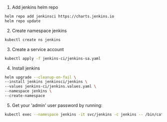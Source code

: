 1. Add jenkins helm repo
```sh
helm repo add jenkinsci https://charts.jenkins.io
helm repo update
```
2. Create namespace jenkins
```sh
kubectl create ns jenkins
```
3. Create a service account
```sh
kubectl apply -f jenkins-ci/jenkins-sa.yaml
```
4. Install jenkins
```sh
helm upgrade --cleanup-on-fail \
--install jenkins jenkinsci/jenkins \
--values jenkins-ci/jenkins.values.yaml \
--namespace jenkins \
--create-namespace
```

5. Get your 'admin' user password by running:
```sh
kubectl exec --namespace jenkins -it svc/jenkins -c jenkins -- /bin/cat /run/secrets/chart-admin-password && echo
```
